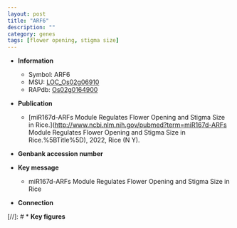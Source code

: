 ```yaml
---
layout: post
title: "ARF6"
description: ""
category: genes
tags: [flower opening, stigma size]
---
```


* **Information**  
    + Symbol: ARF6  
    + MSU: [LOC_Os02g06910](http://rice.uga.edu/cgi-bin/ORF_infopage.cgi?orf=LOC_Os02g06910)  
    + RAPdb: [Os02g0164900](https://rapdb.dna.affrc.go.jp/locus/?name=Os02g0164900)  

* **Publication**  
    + [miR167d-ARFs Module Regulates Flower Opening and Stigma Size in Rice.](http://www.ncbi.nlm.nih.gov/pubmed?term=miR167d-ARFs Module Regulates Flower Opening and Stigma Size in Rice.%5BTitle%5D), 2022, Rice (N Y).

* **Genbank accession number**  

* **Key message**  
    + miR167d-ARFs Module Regulates Flower Opening and Stigma Size in Rice

* **Connection**  

[//]: # * **Key figures**  


